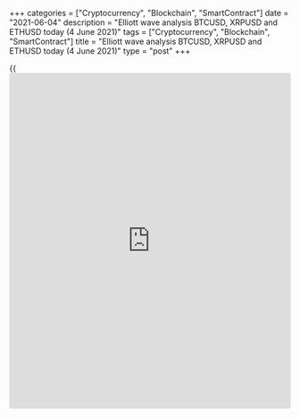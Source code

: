 +++
categories = ["Cryptocurrency", "Blockchain", "SmartContract"]
date = "2021-06-04"
description = "Elliott wave analysis BTCUSD, XRPUSD and ETHUSD today (4 June 2021)"
tags = ["Cryptocurrency", "Blockchain", "SmartContract"]
title = "Elliott wave analysis BTCUSD, XRPUSD and ETHUSD today (4 June 2021)"
type = "post"
+++

{{<iframe id="large-banner" src="https://www.bounty.group/#slide=16.0" width="100%" height="600" scrolling="no" style="border: 0px solid rgb(216, 221, 230); border-radius: 3px;">}}

2021-06-04

2021-06-04

Short-term forecast for BTCUSD, XRPUSD and ETHUSD 04.06.2021Roman Onegin

I welcome my readers!

I have prepared a short-term cryptocurrency forecast based on Elliott
wave analysis of Bitcoin, Ripple, and Ethereum. I offer entry signals to
trade each cryptocurrency.

In the near future, the prices of the three main cryptocurrencies should
be rising in the impulse.

The article covers the following subjects:

##  **Elliott wave Bitcoin analysis**

The most recent section of the BTCUSD price chart displays an upward
corrective wave [2] is unfolding as a double zigzag (W)-(X)-(Y). Wave
(W) and linking wave (X) have completed their pattern, while the last
wave (Y) is still unfolding. Wave (Y) has a complex structure and
consists of sub-waves W-X-Y. Probably, the last sub-wave Y is two-thirds
completed, so the price may rise within impulse [C] in the direction of
level 44500.00. At the indicated level, wave [2] will be 50% of wave
[1].

### Trading plan for [BTCUSD][1] today:

Buy 37516.00, TP 44500.00

* * *

##  **Elliott wave Ripple analysis**

It is clear from the most recent XRPUSD chart section, that the upward
wave of the linking wave (X) is likely unfolding as a simple zigzag
A-B-C. Probably, impulse C, the last wave of the indicated zigzag, is
already unfolding. Corrective wave [4] of this impulse, most likely, has
completed as a double zigzag (W) - (X) - (Y). Thus, shortly, the market
may rise to the top within the final wave [5] to the level of 1.300. At
this level, wave (X) will reach the Fibonacci level of 50% of wave (W).

### Trading plan for [XRPUSD][2] today:

Buy 0.974, TP 1.300

* * *

##  **Elliott wave Ethereum analysis**

The ETHUSD market must be developing an upward corrective wave 2 as a
simple zigzag [A] - [B] - [C]. Wave [C] is currently unfolding. Perhaps,
the first four parts of this wave have already been formed, so expect
the development of an upward wave (5). The predicted target of the
correction 2 completion is level 3340.00, at which the indicated
correction will reach the Fibonacci level of 61.8% of wave 1.

### Trading plan for [ETHUSD][3] **** today:

Buy 2686.26, TP 3340.00

* * *

P.S. Did you like my article? Share it in social networks: it will be
the best “thank you" :)

Ask me questions and comment below. I’ll be glad to answer your
questions and give necessary explanations.

 **Useful links:**

  * I recommend trying to trade with a reliable broker [here][4]. The system allows you to trade by yourself or copy successful traders from all across the globe.
  * Use my promo-code BLOG for getting deposit bonus 50% on LiteForex platform. Just enter this code in the appropriate field while [depositing][5] your trading account.
  * Telegram chat for traders: <t.me/liteforexengchat>. We are sharing the signals and trading experience
  * Telegram channel with high-quality analytics, Forex reviews, training articles, and other useful things for traders <t.me/liteforex>



## Price chart of BTCUSD in real time mode

The content of this article reflects the author’s opinion and does not
necessarily reflect the official position of LiteForex. The material
published on this page is provided for informational purposes only and
should not be considered as the provision of investment advice for the
purposes of Directive 2004/39/EC.

Rate this article:

{{value}}

( {{count}} {{title}} )

   1. my.liteforex.com/trading/chart?symbol=BTCUSD
   2. my.liteforex.com/trading/chart?symbol=XRPUSD
   3. my.liteforex.com/trading/chart?symbol=ETHUSD
   4. my.liteforex.com/?category=analysts-opinions&slug=short-term-forecast-for-[BTC](https://www.playgroundfx.com/blog/who-is-the-creator-of-bitcoin/)usd-xrpusd-and-ethusd-04062021&openPopup=%2Fregistration%2Fpopup&utm_source=blog&utm_medium=article&utm_campaign=bonus
   5. my.liteforex.com/deposit/?category=analysts-opinions&slug=short-term-forecast-for-[BTC](https://www.playgroundfx.com/blog/who-is-the-creator-of-bitcoin/)usd-xrpusd-and-ethusd-04062021&promo_code=BLOG&utm_source=blog&utm_medium=article&utm_campaign=bonus